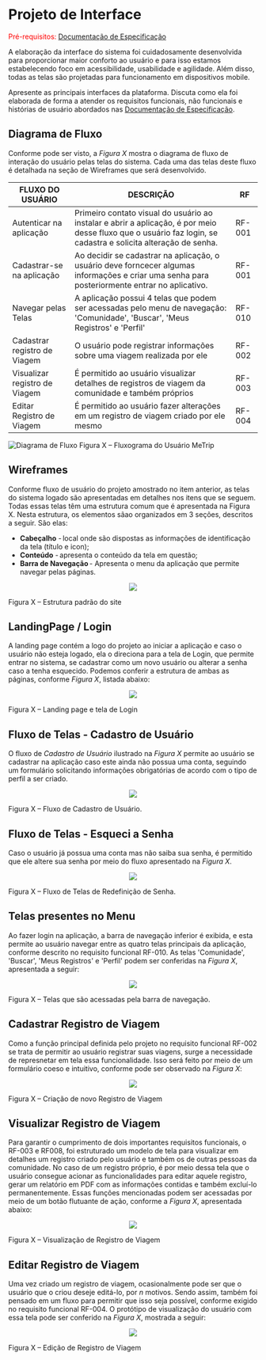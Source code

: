 
# Projeto de Interface

<span style="color:red">Pré-requisitos: <a href="2-Especificação do Projeto.md"> Documentação de Especificação</a></span>

A elaboração da interface do sistema foi cuidadosamente desenvolvida para proporcionar maior conforto ao usuário e para isso estamos estabelecendo foco em acessibilidade, usabilidade e agilidade. Além disso, todas as telas são projetadas para funcionamento em dispositivos mobile.

Apresente as principais interfaces da plataforma. Discuta como ela foi elaborada de forma a atender os requisitos funcionais, não funcionais e histórias de usuário abordados nas <a href="2-Especificação do Projeto.md"> Documentação de Especificação</a>.

## Diagrama de Fluxo

Conforme pode ser visto, a *Figura X* mostra o diagrama de fluxo de interação do usuário pelas telas do sistema. Cada uma das telas deste fluxo é detalhada na seção de Wireframes que será desenvolvido. 

|FLUXO DO USUÁRIO| DESCRIÇÃO | RF |
|--|-------------------------------------------------------|----------------------|
|Autenticar na aplicação|Primeiro contato visual do usuário ao instalar e abrir a aplicação, é por meio desse fluxo que o usuário faz login, se cadastra e solicita alteração de senha.|RF-001|
|Cadastrar-se na aplicação | Ao decidir se cadastrar na aplicação, o usuário deve forncecer algumas informações e criar uma senha para posteriormente entrar no aplicativo.  |RF-001 |
|Navegar pelas Telas|A aplicação possui 4 telas que podem ser acessadas pelo menu de navegação: 'Comunidade', 'Buscar', 'Meus Registros' e 'Perfil' |RF-010 |
|Cadastrar registro de Viagem|O usuário pode registrar informações sobre uma viagem realizada por ele|RF-002|
|Visualizar registro de Viagem|É permitido ao usuário visualizar detalhes de registros de viagem da comunidade e também próprios|RF-003|
|Editar Registro de Viagem|É permitido ao usuário fazer alterações em um registro de viagem criado por ele mesmo|RF-004|

![Diagrama de Fluxo](img/diagrama_fluxo.png)
 Figura X – Fluxograma do Usuário MeTrip 
 
## Wireframes

Conforme fluxo de usuário do projeto amostrado no item anterior, as telas do sistema logado são apresentadas em detalhes nos itens que se seguem. Todas essas telas têm uma estrutura comum que é apresentada na Figura X. Nesta estrutura, os elementos sãao organizados em 3 seções, descritos a seguir. São elas:

- **Cabeçalho** - local onde são dispostas as informações de identificação da tela (título e icon);   
- **Conteúdo** - apresenta o conteúdo da tela em questão;   
- **Barra de Navegação** - Apresenta o menu da aplicação que permite navegar pelas páginas.

 <p align="center">
  <img src="/docs/img/Esqueleto.png">
 </p>
 Figura X – Estrutura padrão do site 
 
 ## LandingPage / Login
 
A landing page contém a logo do projeto ao iniciar a aplicação e caso o usuário não esteja logado, ela o direciona para a tela de Login, que permite entrar no sistema, se cadastrar como um novo usuário ou alterar a senha caso a tenha esquecido. Podemos conferir a estrutura de ambas as páginas, conforme *Figura X*, listada abaixo:
 <p align="center">
  <img src="/docs/img/Login.png">
 </P>
 Figura X – Landing page e tela de Login 
 
 ## Fluxo de Telas - Cadastro de Usuário
 O fluxo de *Cadastro de Usuário* ilustrado na *Figura X* permite ao usuário se cadastrar na aplicação caso este ainda não possua uma conta, seguindo um formulário solicitando informações obrigatórias de acordo com o tipo de perfil a ser criado.
 <p align="center">
  <img src="/docs/img/CadastroUsuario.png">
 </P>
 Figura X –  Fluxo de Cadastro de Usuário.
 
 ## Fluxo de Telas - Esqueci a Senha
 Caso o usuário já possua uma conta mas não saiba sua senha, é permitido que ele altere sua senha por meio do fluxo apresentado na *Figura X*. 
 <p align="center">
  <img src="/docs/img/RecuperarSenha.png">
 </P>
 Figura X – Fluxo de Telas de Redefinição de Senha.
 
 
 ## Telas presentes no Menu
 Ao fazer login na aplicação, a barra de navegação inferior é exibida, e esta permite ao usuário navegar entre as quatro telas principais da aplicação, conforme descrito no requisito funcional RF-010. As telas 'Comunidade', 'Buscar', 'Meus Registros' e 'Perfil' podem ser conferidas na *Figura X*, apresentada a seguir:
 
 <p align="center">
  <img src="/docs/img/Telas Principais.png">
 </P>
 Figura X – Telas que são acessadas pela barra de navegação.
 
 ## Cadastrar Registro de Viagem
 Como a função principal definida pelo projeto no requisito funcional RF-002 se trata de permitir ao usuário registrar suas viagens, surge a necessidade de represnetar em tela essa funcionalidade. Isso será feito por meio de um formulário coeso e intuitivo, conforme pode ser observado na *Figura X*:
 <p align="center">
  <img src="/docs/img/NovoRegistro.png">
 </P>
 Figura X – Criação de novo Registro de Viagem
 
 ## Visualizar Registro de Viagem
 Para garantir o cumprimento de dois importantes requisitos funcionais, o RF-003 e RF008, foi estruturado um modelo de tela para visualizar em detalhes um registro criado pelo usuário e também os de outras pessoas da comunidade. No caso de um registro próprio, é por meio dessa tela que o usuário consegue acionar as funcionalidades para editar aquele registro, gerar um relatório em PDF com as informações contidas e também excluí-lo permanentemente. Essas funções mencionadas podem ser acessadas por meio de um botão flutuante de ação, conforme a *Figura X*, apresentada abaixo:
 <p align="center">
  <img src="/docs/img/VisualizarRegistro.png">
 </P>
 Figura X – Visualização de Registro de Viagem
 
 ## Editar Registro de Viagem
 Uma vez criado um registro de viagem, ocasionalmente pode ser que o usuário que o criou deseje editá-lo, por *n* motivos. Sendo assim, também foi pensado em um fluxo para permitir que isso seja possível, conforme exigido no requisito funcional RF-004. O protótipo de visualização do usuário com essa tela pode ser conferido na *Figura X*, mostrada a seguir:
 <p align="center">
  <img src="/docs/img/Edicao.png">
 </P>
 Figura X – Edição de Registro de Viagem
 
